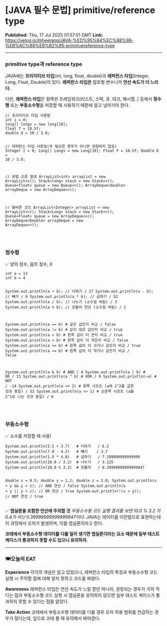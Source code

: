 # [JAVA 필수 문법] primitive/reference type

**Published:** Thu, 17 Jul 2025 01:57:51 GMT
**Link:** https://velog.io/@heerang/JAVA-%ED%95%84%EC%88%98-%EB%AC%B8%EB%B2%95-primitivereference-type

---

<h3 id="primitive-type과-reference-type">primitive type과 reference type</h3>
<p>JAVA에는 <strong>프리미티브 타입</strong>(int, long, float, double)과 <strong>레퍼런스 타입</strong>(Integer, Long, Float, Double)이 있다. <strong>레퍼런스 타입은</strong> 참조형 변수니까 <strong>연산 속도가 더 느리다.</strong> </p>
<p>다만, <strong>레퍼런스 타입</strong>은 컬렉션 프레임워크(리스트, 스택, 큐, 데크, 해시맵..) 등에서 <strong>정수형</strong> 또는 <strong>부동소수형</strong>을 저장할 때 사용하기 때문에 알고 넘어가야 한다.</p>
<pre><code class="language-java">// 프리미티브 타입 사용법
int i = 0;
long[] longs = new long[10];
float f = 10.5f;
double d = 10 / 3.0;

// 레퍼런스 타입 사용법(꼭 필요한 경우가 아니면 권장하지 않음)
Integer I = 0;
Long[] Longs = new Long[10];
Float F = 10.5f;
Double D = 10 / 3.0;

// 문법 오류 발생
ArrayList&lt;int&gt; arrayList = new ArrayList&lt;&gt;();
Stack&lt;long&gt; stack = new Stack&lt;&gt;();
Queue&lt;float&gt; queue = new Queue&lt;&gt;();
ArrayDeque&lt;double&gt; arrayDeque = new ArrayDeque&lt;&gt;();

// 올바른 코드
ArrayList&lt;Integer&gt; arrayList = new ArrayList&lt;&gt;();
Stack&lt;Long&gt; stack = new Stack&lt;&gt;();
Queue&lt;Float&gt; queue = new ArrayDeque&lt;&gt;();
ArrayDeque&lt;Double&gt; arrayDeque = new ArrayDeque&lt;&gt;();</code></pre>
<p><br /></p>
<h3 id="정수형">정수형</h3>
<p>✅ 양의 정수, 음의 정수, 0</p>
<pre><code class="language-java">int a = 13
int b = 4 

System.out.println(a + b);    // 더하기 / 17
System.out.println(a - b);    // 빼기 / 9
System.out.println(a * b);    // 곱하기 / 52
System.out.println(a / b);    // 나누기 (소수점 버림) / 3
System.out.println(a % b);    // 모듈러 연산 (소수점 버림) / 1

System.out.println(a == b)  # 같은 값인지 비교 / false
System.out.println(a != b)  # 같지 않은 값인지 비교 / true
System.out.println(a &gt; b)   # 왼쪽 값이 더 큰지 비교 / true
System.out.println(a &lt; b)   # 왼쪽 값이 더 작은지 비교 / false
System.out.println(a &gt;= b)  # 왼쪽 값이 더 크거나 같은지 비교 / true
System.out.println(a &lt;= b)  # 왼쪽 값이 더 작거나 같은지 비교 / false  

System.out.println(a &amp; b)   # AND   / 4
System.out.println(a | b)   # OR    / 13
System.out.println(a ^ b)   # XOR   / 9
System.out.println(~a)      # NOT   / -14
System.out.println(a &lt;&lt; 2)  # 왼쪽 시프트 (a에 2^2를 곱한 것과 동일)  / 52
System.out.println(a &gt;&gt; 1)  # 오른쪽 시프트 (a를 2^1로 나눈 것과 동일) / 6 </code></pre>
<p><br /></p>
<h3 id="부동소수형">부동소수형</h3>
<p>✅ 소수를 저장할 때 사용!</p>
<pre><code class="language-java">System.out.println(2.5 + 3.7)   # 더하기   / 6.2
System.out.println(7.9 - 4.2)   # 빼기    / 3.7
System.out.println(1.5 * 4.8)   # 곱하기   / 7.199999999999999
System.out.println(10.0 / 3.2)  # 나누기   / 3.125 
System.out.println(10.0 % 3.2)  # 모듈러   / 0.39999999999999947

double x = 0.5;
double y = 1.2;
double z = 2.0;
System.out.println(x &gt; y &amp;&amp; y &lt; z); // AND 연산 / false
System.out.println(x &lt; y || y &lt; z); // OR 연산 / true
System.out.println(!(x &gt; y));       // NOT 연산 / true</code></pre>
<p>✅ <strong>엡실론을 포함한 연산에 주의할 것</strong>
<em>부동소수형 코드 실행 결과를 보면 10.0 % 3.2 가 0.4가 아닌 0.39999999999999947이다.</em>
JAVA는 데이터를 이진법으로 표현하는데 이 과정에서 오차가 발생하며, 이를 엡실론이라고 한다.</p>
<p><strong>코테에서 부동소수형 데이터를 다룰 일이 생기면 엡실론이라는 요소 때문에 일부 테스트 케이스가 통과하지 못할 수도 있으니 유의하자.</strong>
<br /></p>
<hr />
<h3 id="🍽️오늘의-eat">🍽️오늘의 EAT</h3>
<p><strong>Experience</strong>
각각의 개념은 알고 있었으나, 레퍼런스 타입의 특징과 부동소수형 코드 실행 시 주의할 점에 대해 알지 못하고 코드를 짜왔다.</p>
<p><strong>Awareness</strong>
레퍼런스 타입은 연산 속도가 느릴 뿐만 아니라, 권장되는 경우가 극히 적다는 점과 부동소수형 코드 실행 시 엡실론을 유의하지 않으면 일부 테스트 케이스가 통과하지 못할 수 있다는 점을 알았다.</p>
<p><strong>Take Action</strong>
코테에서 부동소수형 데이터를 다룰 경우 오차 허용 범위를 언급하는 경우가 많다는데, 앞으로 코테 풀 때 유의해서 봐야겠다.</p>
